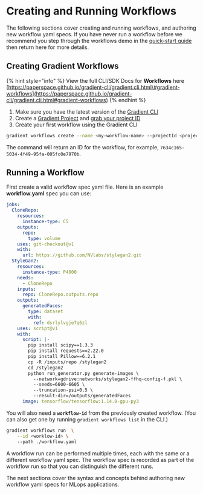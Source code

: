 # Creating and Running Workflows

The following sections cover creating and running workflows, and authoring new workflow yaml specs.  If you have never run a workflow before we recommend you step through the workflows demo in the [quick-start guide](https://docs.paperspace.com/gradient/get-started/quick-start#create-a-project) then return here for more details.

## Creating Gradient Workflows

{% hint style="info" %}
View the full CLI/SDK Docs for **Workflows** here [https://paperspace.github.io/gradient-cli/gradient.cli.html\#gradient-workflows](https://paperspace.github.io/gradient-cli/gradient.cli.html#gradient-workflows)
{% endhint %}

1. Make sure you have the latest version of the [Gradient CLI](../../get-started/quick-start/install-the-cli.md)
2. Create a [Gradient Project](../../get-started/managing-projects/) and [grab your project ID](../../get-started/managing-projects/#get-your-projects-id)
3. Create your first workflow using the Gradient CLI

```bash
gradient workflows create --name <my-workflow-name> --projectId <project-id>
```
The command will return an ID for the workflow, for example, `7634c165-5034-4f49-95fa-005fc0e7970b`.

## Running a Workflow

First create a valid workflow spec yaml file.  Here is an example **workflow.yaml** spec you can use:
```yaml
jobs:
  CloneRepo:
    resources:
      instance-type: C5
    outputs:
      repo:
        type: volume
    uses: git-checkout@v1
    with:
      url: https://github.com/NVlabs/stylegan2.git
  StyleGan2:
    resources:
      instance-type: P4000
    needs:
      - CloneRepo
    inputs:
      repo: CloneRepo.outputs.repo
    outputs:
      generatedFaces:
        type: dataset
        with:
          ref: dsrlylvgje7q6zl
    uses: script@v1
    with:
      script: |-
        pip install scipy==1.3.3
        pip install requests==2.22.0
        pip install Pillow==6.2.1
        cp -R /inputs/repo /stylegan2
        cd /stylegan2
        python run_generator.py generate-images \
          --network=gdrive:networks/stylegan2-ffhq-config-f.pkl \
          --seeds=6600-6605 \
          --truncation-psi=0.5 \
          --result-dir=/outputs/generatedFaces
      image: tensorflow/tensorflow:1.14.0-gpu-py3
```

You will also need a
**`workflow-id`** from the previously created workflow. (You can also get one by running `gradient workflows list` in the CLI.)
```bash
gradient workflows run  \
    --id <worklow-id> \ 
    --path ./workflow.yaml
```
A workflow run can be performed multiple times, each with the same or a different workflow yaml spec.  The workflow spec is recorded as part of the workflow run so that you can distinguish the different runs.

The next sections cover the syntax and concepts behind authoring new workflow yaml specs for MLops applications.
